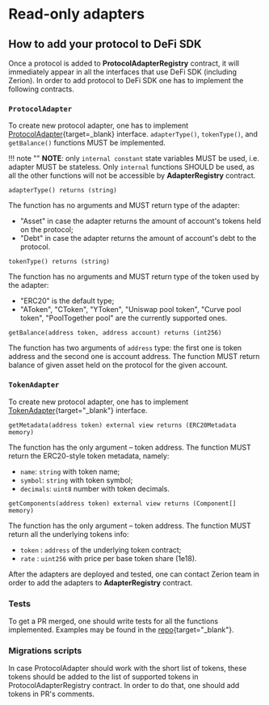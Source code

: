 # Read-only adapters

## How to add your protocol to DeFi SDK

Once a protocol is added to **ProtocolAdapterRegistry** contract, it will immediately appear in all the interfaces that use DeFi SDK \(including Zerion\). In order to add protocol to DeFi SDK one has to implement the following contracts.

### `ProtocolAdapter`

To create new protocol adapter, one has to implement [ProtocolAdapter](https://github.com/zeriontech/defi-sdk/blob/master/contracts/adapters/ProtocolAdapter.sol){target=_blank} interface. `adapterType()`, `tokenType()`, and `getBalance()` functions MUST be implemented.

!!! note ""
    **NOTE**: only `internal constant` state variables MUST be used, i.e. adapter MUST be stateless.
    Only `internal` functions SHOULD be used, as all the other functions will not be accessible by **AdapterRegistry** contract.

```solidity
adapterType() returns (string)
```

The function has no arguments and MUST return type of the adapter:

- "Asset" in case the adapter returns the amount of account's tokens held on the protocol;
- "Debt" in case the adapter returns the amount of account's debt to the protocol.

```solidity
tokenType() returns (string)
```

The function has no arguments and MUST return type of the token used by the adapter:

- "ERC20" is the default type;
- "AToken", "CToken", "YToken", "Uniswap pool token", "Curve pool token", "PoolTogether pool" are the currently supported ones.

```solidity
getBalance(address token, address account) returns (int256)
```

The function has two arguments of `address` type: the first one is token address and the second one is account address. The function MUST return balance of given asset held on the protocol for the given account.

### `TokenAdapter`

To create new protocol adapter, one has to implement [TokenAdapter](https://github.com/zeriontech/defi-sdk/blob/master/contracts/adapters/TokenAdapter.sol){target="_blank"} interface.

```solidity
getMetadata(address token) external view returns (ERC20Metadata memory)
```

The function has the only argument – token address. The function MUST return the ERC20-style token metadata, namely:

* `name`: `string` with token name;
* `symbol`: `string` with token symbol;
* `decimals`: `uint8` number with token decimals.

```solidity
getComponents(address token) external view returns (Component[] memory)
```

The function has the only argument – token address. The function MUST return all the underlying tokens info:

* `token` : `address` of the underlying token contract;
* `rate` : `uint256` with price per base token share \(1e18\).

After the adapters are deployed and tested, one can contact Zerion team in order to add the adapters to **AdapterRegistry** contract.

### Tests

To get a PR merged, one should write tests for all the functions implemented. Examples may be found in the [repo](https://github.com/zeriontech/defi-sdk/tree/master/test){target="_blank"}.

### Migrations scripts

In case ProtocolAdapter should work with the short list of tokens, these tokens should be added to the list of supported tokens in ProtocolAdapterRegistry contract. In order to do that, one should add tokens in PR's comments.
